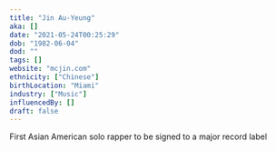 ```yaml
---
title: "Jin Au-Yeung"
aka: []
date: "2021-05-24T00:25:29"
dob: "1982-06-04"
dod: ""
tags: []
website: "mcjin.com"
ethnicity: ["Chinese"]
birthLocation: "Miami"
industry: ["Music"]
influencedBy: []
draft: false
---
```


First Asian American solo rapper to be signed to a major record label
